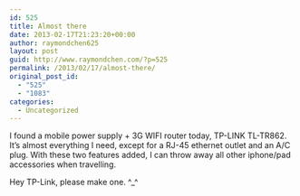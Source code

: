 ```yaml
---
id: 525
title: Almost there
date: 2013-02-17T21:23:20+00:00
author: raymondchen625
layout: post
guid: http://www.raymondchen.com/?p=525
permalink: /2013/02/17/almost-there/
original_post_id:
  - "525"
  - "1083"
categories:
  - Uncategorized
---
```

I found a mobile power supply + 3G WIFI router today, TP-LINK TL-TR862. It&#8217;s almost everything I need, except for a RJ-45 ethernet outlet and an A/C plug. With these two features added, I can throw away all other iphone/pad accessories when travelling.

Hey TP-Link, please make one. ^_^